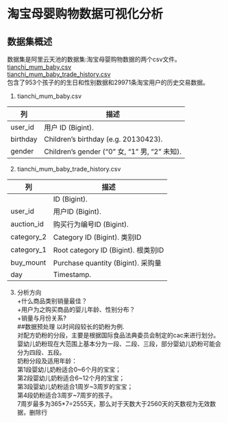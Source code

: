 # 淘宝母婴购物数据可视化分析
## 数据集概述
数据集是阿里云天池的数据集:淘宝母婴购物数据的两个csv文件。  
[tianchi_mum_baby.csv](https://github.com/YukaKazemi/taobao-mum-baby/blob/master/data/tianchi_mum_baby.csv)  
[tianchi_mum_baby_trade_history.csv](https://github.com/YukaKazemi/taobao-mum-baby/blob/master/data/tianchi_mum_baby_trade_history.csv)  
包含了953个孩子的的生日和性别数据和29971条淘宝用户的历史交易数据。   
1. tianchi_mum_baby.csv  

| 列 | 描述 |
| ------ | ------ |  
| user_id | 用户 ID (Bigint). |  
| birthday | Children’s birthday (e.g. 20130423). |  
| gender | Children’s gender (“0” 女, “1” 男, “2” 未知). |  

2. tianchi_mum_baby_trade_history.csv

| 列 | 描述 |
| ------ | ------ |  
|  | ID (Bigint). |  
| user_id | 用户ID (Bigint). |  
| auction_id | 购买行为编号ID (Bigint). |
| category_2 | Category ID (Bigint). 类别ID |
| category_1 | Root category ID (Bigint). 根类别ID |
| buy_mount | Purchase quantity (Bigint). 采购量 |
| day | Timestamp. |    
  
3. 分析方向  
+什么商品类别销量最佳？  
+用户为之购买商品的婴儿年龄、性别分布？  
+销量与月份关系?  
##数据预处理
以时间段较长的奶粉为例.  
对配方奶粉的分段，主要是根据国际食品法典委员会制定的cac来进行划分。  
婴幼儿奶粉现在大范围上基本分为一段、二段、三段，部分婴幼儿奶粉可能会分为四段、五段。  
奶粉分段及适用年龄：  
第1段婴幼儿奶粉适合0~6个月的宝宝；  
第2段婴幼儿奶粉适合6~12个月的宝宝；  
第3段婴幼儿奶粉适合1周岁~3周岁的宝宝；  
第4段奶粉适合3周岁~7周岁的孩子。  
7周岁最多为365*7=2555天，那么对于天数大于2560天的天数视为无效数据，删除行  

